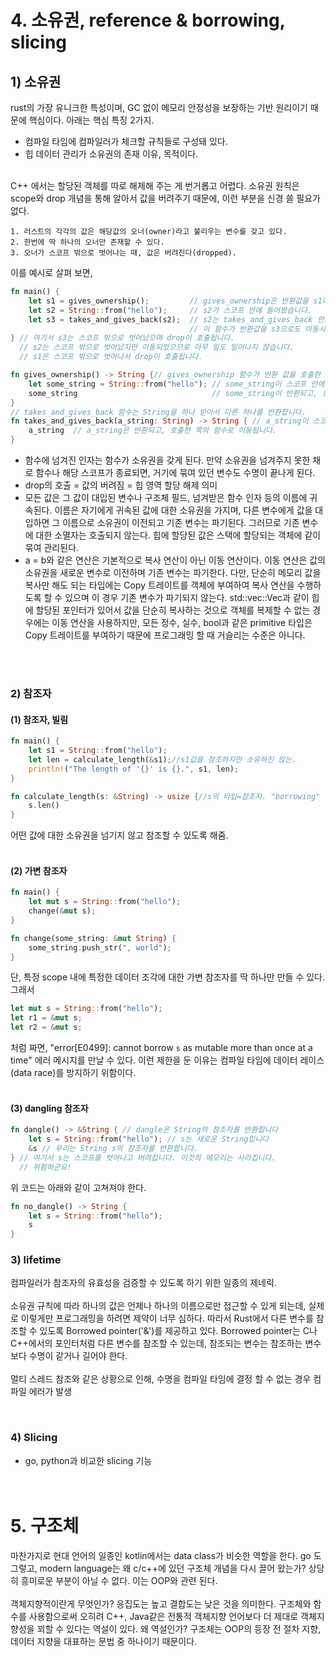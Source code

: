# 4. 소유권, reference & borrowing, slicing
## 1) 소유권
rust의 가장 유니크한 특성이며, GC 없이 메모리 안정성을 보장하는 기반 원리이기 때문에 핵심이다. 아래는 핵심 특징 2가지.<br>
- 컴파일 타임에 컴파일러가 체크할 규칙들로 구성돼 있다.
- 힙 데이터 관리가 소유권의 존재 이유, 목적이다.
<br><br>


C++ 에서는 할당된 객체를 따로 해제해 주는 게 번거롭고 어렵다. 소유권 원칙은 scope와 drop 개념을 통해 알아서 값을 버려주기 때문에, 이런 부분을 신경 쓸 필요가 없다.
```text
1. 러스트의 각각의 값은 해당값의 오너(owner)라고 불리우는 변수를 갖고 있다.
2. 한번에 딱 하나의 오너만 존재할 수 있다.
3. 오너가 스코프 밖으로 벗어나는 때, 값은 버려진다(dropped).
```

이를 예시로 살펴 보면,
```rust
fn main() {
    let s1 = gives_ownership();         // gives_ownership은 반환값을 s1에게 이동시킵니다.
    let s2 = String::from("hello");     // s2가 스코프 안에 들어왔습니다.
    let s3 = takes_and_gives_back(s2);  // s2는 takes_and_gives_back 안으로 이동되었고,
                                        // 이 함수가 반환값을 s3으로도 이동시켰습니다.
} // 여기서 s3는 스코프 밖으로 벗어났으며 drop이 호출됩니다.
  // s2는 스코프 밖으로 벗어났지만 이동되었으므로 아무 일도 일어나지 않습니다.
  // s1은 스코프 밖으로 벗어나서 drop이 호출됩니다.

fn gives_ownership() -> String {// gives_ownership 함수가 반환 값을 호출한 쪽으로 이동시킵니다.
    let some_string = String::from("hello"); // some_string이 스코프 안에 들어왔습니다.
    some_string                              // some_string이 반환되고, 호출한 쪽의 함수로 이동됩니다.
}
// takes_and_gives_back 함수는 String을 하나 받아서 다른 하나를 반환합니다.
fn takes_and_gives_back(a_string: String) -> String { // a_string이 스코프 안으로 들어왔습니다.
    a_string  // a_string은 반환되고, 호출한 쪽의 함수로 이동됩니다.
}
```
- 함수에 넘겨진 인자는 함수가 소유권을 갖게 된다. 만약 소유권을 넘겨주지 못한 채로 함수나 해당 스코프가 종료되면, 거기에 묶여 있던 변수도 수명이 끝나게 된다.
- drop의 호출 = 값의 버려짐 = 힙 영역 할당 해제 의미
- 모든 값은 그 값이 대입된 변수나 구조체 필드, 넘겨받은 함수 인자 등의 이름에 귀속된다. 이름은 자기에게 귀속된 값에 대한 소유권을 가지며, 다른 변수에게 값을 대입하면 그 이름으로 소유권이 이전되고 기존 변수는 파기된다. 그러므로 기존 변수에 대한 소멸자는 호출되지 않는다. 힙에 할당된 값은 스택에 할당되는 객체에 같이 묶여 관리된다.
- a = b와 같은 연산은 기본적으로 복사 연산이 아닌 이동 연산이다. 이동 연산은 값의 소유권을 새로운 변수로 이전하며 기존 변수는 파기한다. 다만, 단순히 메모리 값을 복사만 해도 되는 타입에는 Copy 트레이트를 객체에 부여하여 복사 연산을 수행하도록 할 수 있으며 이 경우 기존 변수가 파기되지 않는다. std::vec::Vec과 같이 힙에 할당된 포인터가 있어서 값을 단순히 복사하는 것으로 객체를 복제할 수 없는 경우에는 이동 연산을 사용하지만, 모든 정수, 실수, bool과 같은 primitive 타입은 Copy 트레이트를 부여하기 때문에 프로그래밍 할 때 거슬리는 수준은 아니다.

<br><br>

### 2) 참조자
#### (1) 참조자, 빌림
```rust
fn main() {
    let s1 = String::from("hello");
    let len = calculate_length(&s1);//s1값을 참조하지만 소유하진 않는.
    println!("The length of '{}' is {}.", s1, len);
}

fn calculate_length(s: &String) -> usize {//s의 타입=참조자. "borrowing"
    s.len()
}
```
어떤 값에 대한 소유권을 넘기지 않고 참조할 수 있도록 해줌.<br><br>

#### (2) 가변 참조자
```rust
fn main() {
    let mut s = String::from("hello");
    change(&mut s);
}

fn change(some_string: &mut String) {
    some_string.push_str(", world");
}
```
단, 특정 scope 내에 특정한 데이터 조각에 대한 가변 참조자를 딱 하나만 만들 수 있다. 그래서
```rust
let mut s = String::from("hello");
let r1 = &mut s;
let r2 = &mut s;
```
처럼 짜면, "error[E0499]: cannot borrow `s` as mutable more than once at a time" 에러 메시지를 만날 수 있다. 이런 제한을 둔 이유는 컴파일 타임에 데이터 레이스(data race)를 방지하기 위함이다.<br><br>


#### (3) dangling 참조자
```rust
fn dangle() -> &String { // dangle은 String의 참조자를 반환합니다
    let s = String::from("hello"); // s는 새로운 String입니다
    &s // 우리는 String s의 참조자를 반환합니다.
} // 여기서 s는 스코프를 벗어나고 버려집니다. 이것의 메모리는 사라집니다.
  // 위험하군요!
```
위 코드는 아래와 같이 고쳐져야 한다.
```rust
fn no_dangle() -> String {
    let s = String::from("hello");
    s
}
```


### 3) lifetime
컴파일러가 참조자의 유효성을 검증할 수 있도록 하기 위한 일종의 제네릭.<br><br>
소유권 규칙에 따라 하나의 값은 언제나 하나의 이름으로만 접근할 수 있게 되는데, 실제로 이렇게만 프로그래밍을 하려면 제약이 너무 심하다. 따라서 Rust에서 다른 변수를 참조할 수 있도록 Borrowed pointer('&')를 제공하고 있다. Borrowed pointer는 C나 C++에서의 포인터처럼 다른 변수를 참조할 수 있는데, 참조되는 변수는 참조하는 변수보다 수명이 같거나 길어야 한다.<br><br>
멀티 스레드 참조와 같은 상황으로 인해, 수명을 컴파일 타임에 결정 할 수 없는 경우 컴파일 에러가 발생



<br>

### 4) Slicing
- go, python과 비교한 slicing 기능
<br><br><br>

# 5. 구조체
마찬가지로 현대 언어의 일종인 kotlin에서는 data class가 비슷한 역할을 한다. go 도 그렇고, modern language는 왜 c/c++에 있던 구조체 개념을 다시 끌어 왔는가? 상당히 흥미로운 부분이 아닐 수 없다. 이는 OOP와 관련 된다.<br><br>
객체지향적이란게 무엇인가? 응집도는 높고 결합도는 낮은 것을 의미한다. 구조체와 함수를 사용함으로써 오히려 C++, Java같은 전통적 객체지향 언어보다 더 제대로 객체지향성을 꾀할 수 있다는 역설이 있다. 왜 역설인가? 구조체는 OOP의 등장 전 절차 지향, 데이터 지향을 대표하는 문법 중 하나이기 때문이다.<br><br>